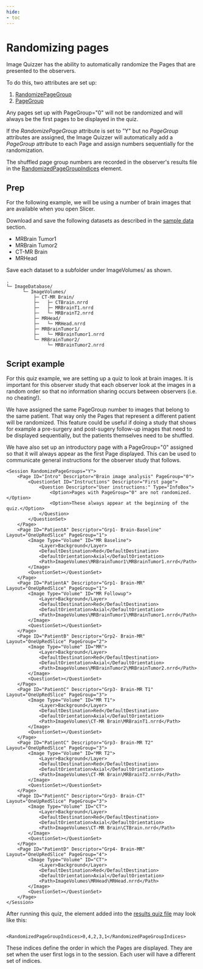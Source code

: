 ```yaml
---
hide:
- toc
---
```

<!-- let javascript handle toc on left sidebar -->
# Randomizing pages

Image Quizzer has the ability to automatically randomize the Pages that are presented to the observers.


To do this, two attributes are set up: 

1. [RandomizePageGroup](../elements_attributes/session/randomize_page_groups.md)
1. [PageGroup](../elements_attributes/page/pagegroup.md)

Any pages set up with PageGroup="0" will not be randomized and will always be the first pages to
be displayed in the quiz.

If the *RandomizePageGroup* attribute is set to "Y" but no *PageGroup* attributes are assigned,
the Image Quizzer will automatically add a *PageGroup* attribute to each Page and assign
numbers sequentially for the randomization.

The shuffled page group numbers are recorded in the observer's results file in the 
[RandomizedPageGroupIndices](../results.md#randomizedpagegroupindices) element.



## Prep

For the following example, we will be using a number of brain images that are available when you open Slicer.	

Download and save the following datasets as described in the [sample data](sample_data.md#slicer-sample-datasets) section.


- MRBrain Tumor1
- MRBrain Tumor2
- CT-MR Brain
- MRHead
 
Save each dataset to a subfolder under ImageVolumes/ as shown.

```
.
└─ ImageDatabase/
      └─ ImageVolumes/
          ├─ CT-MR Brain/
          ├─   ├─ CTBrain.nrrd
          ├─   ├─ MRBrainT1.nrrd
          ├─   └─ MRBrainT2.nrrd
          ├─ MRHead/
          ├─   └─ MRHead.nrrd
          ├─ MRBrainTumor1/
          ├─   └─ MRBrainTumor1.nrrd
          └─ MRBrainTumor2/
               └─ MRBrainTumor2.nrrd
```

## Script example

For this quiz example, we are setting up a quiz to look at brain images. It is important for this observer
study that each observer look at the images in a random order so that no information sharing occurs
between observers (i.e. no cheating!).

We have assigned the same PageGroup number to images that belong to the same patient. 
That way only the Pages that represent a different patient will be randomized.
This feature could be useful if doing a study that shows for example a pre-surgery and post-sugery
follow-up images that need to be displayed sequentially, but the patients themselves need to be shuffled.

We have also set up an introductory page with a PageGroup="0" assigned so that it will always
appear as the first Page displayed. This can be used to communicate general instructions for the
observer study that follows.

	

```
<Session RandomizePageGroups="Y">
	<Page ID="Intro" Descriptor="Brain image analysis" PageGroup="0">
		<QuestionSet ID="Instructions" Descriptor="First page">
			<Question Descriptor="User instructions:" Type="InfoBox">
				<Option>Pages with PageGroup="0" are not randomized.</Option>
				<Option>These always appear at the beginning of the quiz.</Option>
			</Question>
		</QuestionSet>
	</Page>
	<Page ID="PatientA" Descriptor="Grp1- Brain-Baseline"  Layout="OneUpRedSlice" PageGroup="1">
		<Image Type="Volume" ID="MR Baseline">
			<Layer>Background</Layer>
			<DefaultDestination>Red</DefaultDestination>
			<DefaultOrientation>Axial</DefaultOrientation>
			<Path>ImageVolumes\MRBrainTumor1\MRBrainTumor1.nrrd</Path>
		</Image>
		<QuestionSet></QuestionSet>
	</Page>
	<Page ID="PatientA" Descriptor="Grp1- Brain-MR" Layout="OneUpRedSlice" PageGroup="1">
		<Image Type="Volume" ID="MR Followup">
			<Layer>Background</Layer>
			<DefaultDestination>Red</DefaultDestination>
			<DefaultOrientation>Axial</DefaultOrientation>
			<Path>ImageVolumes\MRBrainTumor1\MRBrainTumor1.nrrd</Path>
		</Image>
		<QuestionSet></QuestionSet>
	</Page>
	<Page ID="PatientB" Descriptor="Grp2- Brain-MR" Layout="OneUpRedSlice" PageGroup="2">
		<Image Type="Volume" ID="MR">
			<Layer>Background</Layer>
			<DefaultDestination>Red</DefaultDestination>
			<DefaultOrientation>Axial</DefaultOrientation>
			<Path>ImageVolumes\MRBrainTumor2\MRBrainTumor2.nrrd</Path>
		</Image>
		<QuestionSet></QuestionSet>
	</Page>
	<Page ID="PatientC" Descriptor="Grp3- Brain-MR T1" Layout="OneUpRedSlice" PageGroup="3">
		<Image Type="Volume" ID="MR T1">
			<Layer>Background</Layer>
			<DefaultDestination>Red</DefaultDestination>
			<DefaultOrientation>Axial</DefaultOrientation>
			<Path>ImageVolumes\CT-MR Brain\MRBrainT1.nrrd</Path>
		</Image>
		<QuestionSet></QuestionSet>
	</Page>
	<Page ID="PatientC" Descriptor="Grp3- Brain-MR T2" Layout="OneUpRedSlice" PageGroup="3">
		<Image Type="Volume" ID="MR T2">
			<Layer>Background</Layer>
			<DefaultDestination>Red</DefaultDestination>
			<DefaultOrientation>Axial</DefaultOrientation>
			<Path>ImageVolumes\CT-MR Brain\MRBrainT2.nrrd</Path>
		</Image>
		<QuestionSet></QuestionSet>
	</Page>
	<Page ID="PatientC" Descriptor="Grp3- Brain-CT" Layout="OneUpRedSlice" PageGroup="3">
		<Image Type="Volume" ID="CT">
			<Layer>Background</Layer>
			<DefaultDestination>Red</DefaultDestination>
			<DefaultOrientation>Axial</DefaultOrientation>
			<Path>ImageVolumes\CT-MR Brain\CTBrain.nrrd</Path>
		</Image>
		<QuestionSet></QuestionSet>
	</Page>
	<Page ID="PatientD" Descriptor="Grp4- Brain-MR" Layout="OneUpRedSlice" PageGroup="4">
		<Image Type="Volume" ID="CT">
			<Layer>Background</Layer>
			<DefaultDestination>Red</DefaultDestination>
			<DefaultOrientation>Axial</DefaultOrientation>
			<Path>ImageVolumes\MRHead\MRHead.nrrd</Path>
		</Image>
		<QuestionSet></QuestionSet>
	</Page>
</Session>
```

After running this quiz, the element added into the [results quiz file](../results.md) may look like this:

```
		<RandomizedPageGroupIndices>0,4,2,3,1</RandomizedPageGroupIndices>
```

These indices define the order in which the Pages are displayed. They are set when
the user first logs in to the session. Each user will have a different set of indices.